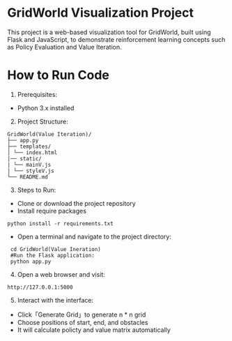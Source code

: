 # GridWorld Visualization Project
This project is a web-based visualization tool for GridWorld, built using Flask and JavaScript, to demonstrate reinforcement learning concepts such as Policy Evaluation and Value Iteration.

# How to Run Code
1. Prerequisites:
  * Python 3.x installed
2. Project Structure:
```
GridWorld(Value Iteration)/
├── app.py
├── templates/
│ └── index.html
|── static/
| └── mainV.js
| └── styleV.js
└── README.md
```
3. Steps to Run:
* Clone or download the project repository
* Install require packages
```
python install -r requirements.txt
```
* Open a terminal and navigate to the project directory:
```
 cd GridWorld(Value Ineration)
 #Run the Flask application:
 python app.py
```
4. Open a web browser and visit:
```
http://127.0.0.1:5000
```
5. Interact with the interface:
* Click「Generate Grid」to generate n * n grid
* Choose positions of start, end, and obstacles
* It will calculate policty and value matrix automatically

